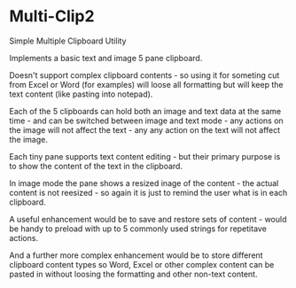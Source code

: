 # Multi-Clip2

Simple Multiple Clipboard Utility

Implements a basic text and image 5 pane clipboard.  

Doesn't support complex clipboard contents - so using it for someting cut from Excel or Word (for examples) will loose all formatting but will keep the text content (like pasting into notepad).

Each of the 5 clipboards can hold both an image and text data at the same time - and can be switched between image and text mode - any actions on the image will not affect the text - any any action on the text will not affect the image.

Each tiny pane supports text content editing - but their primary purpose is to show the content of the text in the clipboard.

In image mode the pane shows a resized inage of the content - the actual content is not reesized - so again it is just to remind the user what is in each clipboard.

A useful enhancement would be to save and restore sets of content - would be handy to preload with up to 5 commonly used strings for repetitave actions.

And a further more complex enhancement would be to store different clipboard content types so Word, Excel or other complex content can be pasted in without loosing the formatting and other non-text content.
